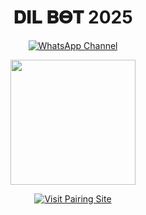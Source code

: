 
<h1 align="center">𝐃𝚰𝐋 𝚩𝚯𝚻 2025</h1>
<p align="center">
  <a href="https://whatsapp.com/channel/0029Vb5vW8yLikgAkyNxnY1H" target="_blank">
    <img src="https://img.shields.io/badge/🟢%20Join%20WhatsApp%20Channel-Click%20Here-success?style=for-the-badge" alt="WhatsApp Channel"/>
  </a>
</p>

<p align="center">
  <img src="https://files.catbox.moe/xz9v6f.jpg" width="200"/>
</p>

<p align="center">
  <a href="https://toxicpairing3.onrender.com/pair" target="_blank">
    <img src="https://img.shields.io/badge/🌐%20Visit%20Pairing%20Site-Click%20Here-blueviolet?style=for-the-badge" alt="Visit Pairing Site"/>
  </a>
</p>
